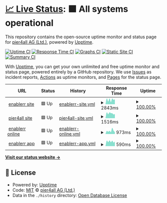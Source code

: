 # [📈 Live Status](https://pier4all.github.io/upptime): <!--live status--> **🟩 All systems operational**

This repository contains the open-source uptime monitor and status page for [pier4all AG (Ltd.)](https://pier4all.github.io/upptime), powered by [Upptime](https://github.com/upptime/upptime).

[![Uptime CI](https://github.com/koj-co/upptime/workflows/Uptime%20CI/badge.svg)](https://github.com/koj-co/upptime/actions?query=workflow%3A%22Uptime+CI%22)
[![Response Time CI](https://github.com/koj-co/upptime/workflows/Response%20Time%20CI/badge.svg)](https://github.com/koj-co/upptime/actions?query=workflow%3A%22Response+Time+CI%22)
[![Graphs CI](https://github.com/koj-co/upptime/workflows/Graphs%20CI/badge.svg)](https://github.com/koj-co/upptime/actions?query=workflow%3A%22Graphs+CI%22)
[![Static Site CI](https://github.com/koj-co/upptime/workflows/Static%20Site%20CI/badge.svg)](https://github.com/koj-co/upptime/actions?query=workflow%3A%22Static+Site+CI%22)
[![Summary CI](https://github.com/koj-co/upptime/workflows/Summary%20CI/badge.svg)](https://github.com/koj-co/upptime/actions?query=workflow%3A%22Summary+CI%22)

With [Upptime](https://upptime.js.org), you can get your own unlimited and free uptime monitor and status page, powered entirely by a GitHub repository. We use [Issues](https://github.com/pier4all/upptime/issues) as incident reports, [Actions](https://github.com/pier4all/upptime/actions) as uptime monitors, and [Pages](https://pier4all.github.io/upptime) for the status page.

<!--start: status pages-->
<!-- This summary is generated by Upptime (https://github.com/upptime/upptime) -->
<!-- Do not edit this manually, your changes will be overwritten -->
<!-- prettier-ignore -->
| URL | Status | History | Response Time | Uptime |
| --- | ------ | ------- | ------------- | ------ |
| <img alt="" src="https://icons.duckduckgo.com/ip3/www.enablerr.ch.ico" height="13"> [enablerr site](https://www.enablerr.ch) | 🟩 Up | [enablerr-site.yml](https://github.com/pier4all/upptime/commits/HEAD/history/enablerr-site.yml) | <details><summary><img alt="Response time graph" src="./graphs/enablerr-site/response-time-week.png" height="20"> 2843ms</summary><br><a href="https://stats.pier4all.ch/history/enablerr-site"><img alt="Response time 2935" src="https://img.shields.io/endpoint?url=https%3A%2F%2Fraw.githubusercontent.com%2Fpier4all%2Fupptime%2FHEAD%2Fapi%2Fenablerr-site%2Fresponse-time.json"></a><br><a href="https://stats.pier4all.ch/history/enablerr-site"><img alt="24-hour response time 3189" src="https://img.shields.io/endpoint?url=https%3A%2F%2Fraw.githubusercontent.com%2Fpier4all%2Fupptime%2FHEAD%2Fapi%2Fenablerr-site%2Fresponse-time-day.json"></a><br><a href="https://stats.pier4all.ch/history/enablerr-site"><img alt="7-day response time 2843" src="https://img.shields.io/endpoint?url=https%3A%2F%2Fraw.githubusercontent.com%2Fpier4all%2Fupptime%2FHEAD%2Fapi%2Fenablerr-site%2Fresponse-time-week.json"></a><br><a href="https://stats.pier4all.ch/history/enablerr-site"><img alt="30-day response time 2825" src="https://img.shields.io/endpoint?url=https%3A%2F%2Fraw.githubusercontent.com%2Fpier4all%2Fupptime%2FHEAD%2Fapi%2Fenablerr-site%2Fresponse-time-month.json"></a><br><a href="https://stats.pier4all.ch/history/enablerr-site"><img alt="1-year response time 2977" src="https://img.shields.io/endpoint?url=https%3A%2F%2Fraw.githubusercontent.com%2Fpier4all%2Fupptime%2FHEAD%2Fapi%2Fenablerr-site%2Fresponse-time-year.json"></a></details> | <details><summary><a href="https://stats.pier4all.ch/history/enablerr-site">100.00%</a></summary><a href="https://stats.pier4all.ch/history/enablerr-site"><img alt="All-time uptime 99.98%" src="https://img.shields.io/endpoint?url=https%3A%2F%2Fraw.githubusercontent.com%2Fpier4all%2Fupptime%2FHEAD%2Fapi%2Fenablerr-site%2Fuptime.json"></a><br><a href="https://stats.pier4all.ch/history/enablerr-site"><img alt="24-hour uptime 100.00%" src="https://img.shields.io/endpoint?url=https%3A%2F%2Fraw.githubusercontent.com%2Fpier4all%2Fupptime%2FHEAD%2Fapi%2Fenablerr-site%2Fuptime-day.json"></a><br><a href="https://stats.pier4all.ch/history/enablerr-site"><img alt="7-day uptime 100.00%" src="https://img.shields.io/endpoint?url=https%3A%2F%2Fraw.githubusercontent.com%2Fpier4all%2Fupptime%2FHEAD%2Fapi%2Fenablerr-site%2Fuptime-week.json"></a><br><a href="https://stats.pier4all.ch/history/enablerr-site"><img alt="30-day uptime 100.00%" src="https://img.shields.io/endpoint?url=https%3A%2F%2Fraw.githubusercontent.com%2Fpier4all%2Fupptime%2FHEAD%2Fapi%2Fenablerr-site%2Fuptime-month.json"></a><br><a href="https://stats.pier4all.ch/history/enablerr-site"><img alt="1-year uptime 99.93%" src="https://img.shields.io/endpoint?url=https%3A%2F%2Fraw.githubusercontent.com%2Fpier4all%2Fupptime%2FHEAD%2Fapi%2Fenablerr-site%2Fuptime-year.json"></a></details>
| <img alt="" src="https://icons.duckduckgo.com/ip3/www.pier4all.ch.ico" height="13"> [pier4all site](https://www.pier4all.ch) | 🟩 Up | [pier4all-site.yml](https://github.com/pier4all/upptime/commits/HEAD/history/pier4all-site.yml) | <details><summary><img alt="Response time graph" src="./graphs/pier4all-site/response-time-week.png" height="20"> 1516ms</summary><br><a href="https://stats.pier4all.ch/history/pier4all-site"><img alt="Response time 1712" src="https://img.shields.io/endpoint?url=https%3A%2F%2Fraw.githubusercontent.com%2Fpier4all%2Fupptime%2FHEAD%2Fapi%2Fpier4all-site%2Fresponse-time.json"></a><br><a href="https://stats.pier4all.ch/history/pier4all-site"><img alt="24-hour response time 1310" src="https://img.shields.io/endpoint?url=https%3A%2F%2Fraw.githubusercontent.com%2Fpier4all%2Fupptime%2FHEAD%2Fapi%2Fpier4all-site%2Fresponse-time-day.json"></a><br><a href="https://stats.pier4all.ch/history/pier4all-site"><img alt="7-day response time 1516" src="https://img.shields.io/endpoint?url=https%3A%2F%2Fraw.githubusercontent.com%2Fpier4all%2Fupptime%2FHEAD%2Fapi%2Fpier4all-site%2Fresponse-time-week.json"></a><br><a href="https://stats.pier4all.ch/history/pier4all-site"><img alt="30-day response time 1626" src="https://img.shields.io/endpoint?url=https%3A%2F%2Fraw.githubusercontent.com%2Fpier4all%2Fupptime%2FHEAD%2Fapi%2Fpier4all-site%2Fresponse-time-month.json"></a><br><a href="https://stats.pier4all.ch/history/pier4all-site"><img alt="1-year response time 1754" src="https://img.shields.io/endpoint?url=https%3A%2F%2Fraw.githubusercontent.com%2Fpier4all%2Fupptime%2FHEAD%2Fapi%2Fpier4all-site%2Fresponse-time-year.json"></a></details> | <details><summary><a href="https://stats.pier4all.ch/history/pier4all-site">100.00%</a></summary><a href="https://stats.pier4all.ch/history/pier4all-site"><img alt="All-time uptime 99.98%" src="https://img.shields.io/endpoint?url=https%3A%2F%2Fraw.githubusercontent.com%2Fpier4all%2Fupptime%2FHEAD%2Fapi%2Fpier4all-site%2Fuptime.json"></a><br><a href="https://stats.pier4all.ch/history/pier4all-site"><img alt="24-hour uptime 100.00%" src="https://img.shields.io/endpoint?url=https%3A%2F%2Fraw.githubusercontent.com%2Fpier4all%2Fupptime%2FHEAD%2Fapi%2Fpier4all-site%2Fuptime-day.json"></a><br><a href="https://stats.pier4all.ch/history/pier4all-site"><img alt="7-day uptime 100.00%" src="https://img.shields.io/endpoint?url=https%3A%2F%2Fraw.githubusercontent.com%2Fpier4all%2Fupptime%2FHEAD%2Fapi%2Fpier4all-site%2Fuptime-week.json"></a><br><a href="https://stats.pier4all.ch/history/pier4all-site"><img alt="30-day uptime 100.00%" src="https://img.shields.io/endpoint?url=https%3A%2F%2Fraw.githubusercontent.com%2Fpier4all%2Fupptime%2FHEAD%2Fapi%2Fpier4all-site%2Fuptime-month.json"></a><br><a href="https://stats.pier4all.ch/history/pier4all-site"><img alt="1-year uptime 99.95%" src="https://img.shields.io/endpoint?url=https%3A%2F%2Fraw.githubusercontent.com%2Fpier4all%2Fupptime%2FHEAD%2Fapi%2Fpier4all-site%2Fuptime-year.json"></a></details>
| <img alt="" src="https://icons.duckduckgo.com/ip3/enablerr.online.ico" height="13"> [enablerr online](https://enablerr.online) | 🟩 Up | [enablerr-online.yml](https://github.com/pier4all/upptime/commits/HEAD/history/enablerr-online.yml) | <details><summary><img alt="Response time graph" src="./graphs/enablerr-online/response-time-week.png" height="20"> 973ms</summary><br><a href="https://stats.pier4all.ch/history/enablerr-online"><img alt="Response time 909" src="https://img.shields.io/endpoint?url=https%3A%2F%2Fraw.githubusercontent.com%2Fpier4all%2Fupptime%2FHEAD%2Fapi%2Fenablerr-online%2Fresponse-time.json"></a><br><a href="https://stats.pier4all.ch/history/enablerr-online"><img alt="24-hour response time 578" src="https://img.shields.io/endpoint?url=https%3A%2F%2Fraw.githubusercontent.com%2Fpier4all%2Fupptime%2FHEAD%2Fapi%2Fenablerr-online%2Fresponse-time-day.json"></a><br><a href="https://stats.pier4all.ch/history/enablerr-online"><img alt="7-day response time 973" src="https://img.shields.io/endpoint?url=https%3A%2F%2Fraw.githubusercontent.com%2Fpier4all%2Fupptime%2FHEAD%2Fapi%2Fenablerr-online%2Fresponse-time-week.json"></a><br><a href="https://stats.pier4all.ch/history/enablerr-online"><img alt="30-day response time 928" src="https://img.shields.io/endpoint?url=https%3A%2F%2Fraw.githubusercontent.com%2Fpier4all%2Fupptime%2FHEAD%2Fapi%2Fenablerr-online%2Fresponse-time-month.json"></a><br><a href="https://stats.pier4all.ch/history/enablerr-online"><img alt="1-year response time 937" src="https://img.shields.io/endpoint?url=https%3A%2F%2Fraw.githubusercontent.com%2Fpier4all%2Fupptime%2FHEAD%2Fapi%2Fenablerr-online%2Fresponse-time-year.json"></a></details> | <details><summary><a href="https://stats.pier4all.ch/history/enablerr-online">100.00%</a></summary><a href="https://stats.pier4all.ch/history/enablerr-online"><img alt="All-time uptime 99.09%" src="https://img.shields.io/endpoint?url=https%3A%2F%2Fraw.githubusercontent.com%2Fpier4all%2Fupptime%2FHEAD%2Fapi%2Fenablerr-online%2Fuptime.json"></a><br><a href="https://stats.pier4all.ch/history/enablerr-online"><img alt="24-hour uptime 100.00%" src="https://img.shields.io/endpoint?url=https%3A%2F%2Fraw.githubusercontent.com%2Fpier4all%2Fupptime%2FHEAD%2Fapi%2Fenablerr-online%2Fuptime-day.json"></a><br><a href="https://stats.pier4all.ch/history/enablerr-online"><img alt="7-day uptime 100.00%" src="https://img.shields.io/endpoint?url=https%3A%2F%2Fraw.githubusercontent.com%2Fpier4all%2Fupptime%2FHEAD%2Fapi%2Fenablerr-online%2Fuptime-week.json"></a><br><a href="https://stats.pier4all.ch/history/enablerr-online"><img alt="30-day uptime 97.33%" src="https://img.shields.io/endpoint?url=https%3A%2F%2Fraw.githubusercontent.com%2Fpier4all%2Fupptime%2FHEAD%2Fapi%2Fenablerr-online%2Fuptime-month.json"></a><br><a href="https://stats.pier4all.ch/history/enablerr-online"><img alt="1-year uptime 99.52%" src="https://img.shields.io/endpoint?url=https%3A%2F%2Fraw.githubusercontent.com%2Fpier4all%2Fupptime%2FHEAD%2Fapi%2Fenablerr-online%2Fuptime-year.json"></a></details>
| <img alt="" src="https://icons.duckduckgo.com/ip3/enablerr.app.ico" height="13"> [enablerr app](https://enablerr.app) | 🟩 Up | [enablerr-app.yml](https://github.com/pier4all/upptime/commits/HEAD/history/enablerr-app.yml) | <details><summary><img alt="Response time graph" src="./graphs/enablerr-app/response-time-week.png" height="20"> 590ms</summary><br><a href="https://stats.pier4all.ch/history/enablerr-app"><img alt="Response time 565" src="https://img.shields.io/endpoint?url=https%3A%2F%2Fraw.githubusercontent.com%2Fpier4all%2Fupptime%2FHEAD%2Fapi%2Fenablerr-app%2Fresponse-time.json"></a><br><a href="https://stats.pier4all.ch/history/enablerr-app"><img alt="24-hour response time 578" src="https://img.shields.io/endpoint?url=https%3A%2F%2Fraw.githubusercontent.com%2Fpier4all%2Fupptime%2FHEAD%2Fapi%2Fenablerr-app%2Fresponse-time-day.json"></a><br><a href="https://stats.pier4all.ch/history/enablerr-app"><img alt="7-day response time 590" src="https://img.shields.io/endpoint?url=https%3A%2F%2Fraw.githubusercontent.com%2Fpier4all%2Fupptime%2FHEAD%2Fapi%2Fenablerr-app%2Fresponse-time-week.json"></a><br><a href="https://stats.pier4all.ch/history/enablerr-app"><img alt="30-day response time 558" src="https://img.shields.io/endpoint?url=https%3A%2F%2Fraw.githubusercontent.com%2Fpier4all%2Fupptime%2FHEAD%2Fapi%2Fenablerr-app%2Fresponse-time-month.json"></a><br><a href="https://stats.pier4all.ch/history/enablerr-app"><img alt="1-year response time 565" src="https://img.shields.io/endpoint?url=https%3A%2F%2Fraw.githubusercontent.com%2Fpier4all%2Fupptime%2FHEAD%2Fapi%2Fenablerr-app%2Fresponse-time-year.json"></a></details> | <details><summary><a href="https://stats.pier4all.ch/history/enablerr-app">100.00%</a></summary><a href="https://stats.pier4all.ch/history/enablerr-app"><img alt="All-time uptime 100.00%" src="https://img.shields.io/endpoint?url=https%3A%2F%2Fraw.githubusercontent.com%2Fpier4all%2Fupptime%2FHEAD%2Fapi%2Fenablerr-app%2Fuptime.json"></a><br><a href="https://stats.pier4all.ch/history/enablerr-app"><img alt="24-hour uptime 100.00%" src="https://img.shields.io/endpoint?url=https%3A%2F%2Fraw.githubusercontent.com%2Fpier4all%2Fupptime%2FHEAD%2Fapi%2Fenablerr-app%2Fuptime-day.json"></a><br><a href="https://stats.pier4all.ch/history/enablerr-app"><img alt="7-day uptime 100.00%" src="https://img.shields.io/endpoint?url=https%3A%2F%2Fraw.githubusercontent.com%2Fpier4all%2Fupptime%2FHEAD%2Fapi%2Fenablerr-app%2Fuptime-week.json"></a><br><a href="https://stats.pier4all.ch/history/enablerr-app"><img alt="30-day uptime 100.00%" src="https://img.shields.io/endpoint?url=https%3A%2F%2Fraw.githubusercontent.com%2Fpier4all%2Fupptime%2FHEAD%2Fapi%2Fenablerr-app%2Fuptime-month.json"></a><br><a href="https://stats.pier4all.ch/history/enablerr-app"><img alt="1-year uptime 100.00%" src="https://img.shields.io/endpoint?url=https%3A%2F%2Fraw.githubusercontent.com%2Fpier4all%2Fupptime%2FHEAD%2Fapi%2Fenablerr-app%2Fuptime-year.json"></a></details>

<!--end: status pages-->

[**Visit our status website →**](https://pier4all.github.io/upptime)

## 📄 License

- Powered by: [Upptime](https://github.com/upptime/upptime)
- Code: [MIT](./LICENSE) © [pier4all AG (Ltd.)](https://pier4all.github.io/upptime)
- Data in the `./history` directory: [Open Database License](https://opendatacommons.org/licenses/odbl/1-0/)
